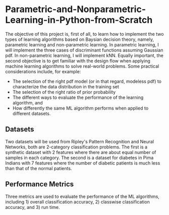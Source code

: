 # Parametric-and-Nonparametric-Learning-in-Python-from-Scratch
The objective of this project is, first of all, to learn how to implement the two types of learning algorithms based on Baysian decision theory, namely, parametric learning and non-parametric learning. In parametric learning, I will implement the three cases of discriminant functions assuming Gaussian pdf. In non-parametric learning, I will implement kNN. Equally important, the second objective is to get familiar with the design flow when applying machine learning algorithms to solve real-world problems. Some practical considerations include, for example:
- The selection of the right pdf model (or in that regard, modeless pdf) to characterize the data distribution in the training set
- The selection of the right ratio of prior probability
- The different ways to evaluate the performance of the learning algorithm, and
- How differently the same ML algorithm performs when applied to different datasets.

## Datasets
Two datasets will be used from Ripley's Pattern Recognition and Neural Networks, both are 2-category classification problems. The first is a synthetic dataset with 2 features where there are about equal number of samples in each category. The second is a dataset for diabetes in Pima Indians with 7 features where the number of diabetic patients is much less than that of the normal patients.

## Performance Metrics
Three metrics are used to evaluate the performance of the ML algorithms, including 1) overall classification accuracy, 2) classwise classification accuracy, and 3) run time.

